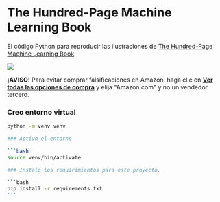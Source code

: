 # The Hundred-Page Machine Learning Book
El código Python para reproducir las ilustraciones de [The Hundred-Page Machine Learning Book](http://themlbook.com/).

![](http://themlbook.com/images/og-image3.png)

**¡AVISO!** Para evitar comprar falsificaciones en Amazon, haga clic en **[Ver todas las opciones de compra](https://www.amazon.com/gp/offer-listing/199957950X/)** y elija "Amazon.com" y no un vendedor tercero.


### Creo entorno virtual

```bash
python -m venv venv

### Activo el entorno

```bash
source venv/bin/activate

### Instalo los requirimientos para este proyecto.

```bash
pip install -r requirements.txt
'''
